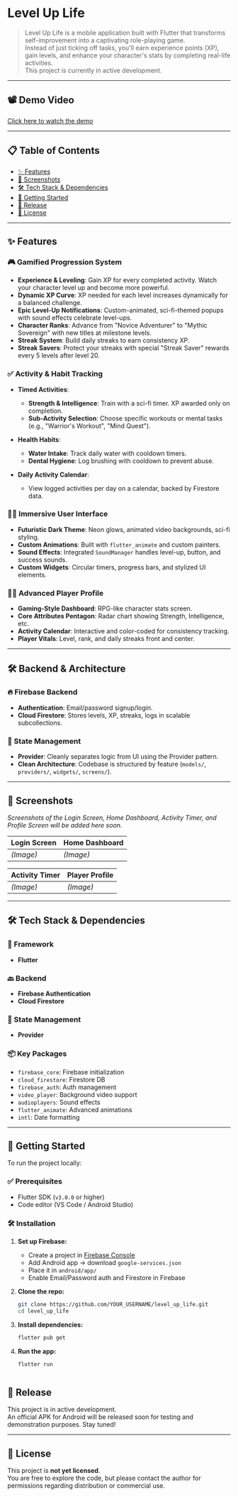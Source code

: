 # Level Up Life

> Level Up Life is a mobile application built with Flutter that transforms self-improvement into a captivating role-playing game.  
> Instead of just ticking off tasks, you'll earn experience points (XP), gain levels, and enhance your character's stats by completing real-life activities.  
> This project is currently in active development.

---

## 📽 Demo Video

[Click here to watch the demo](https://drive.google.com/file/d/1rk2hZ10f7D2Yte1DW12k0GBXjRnj2egC/preview)

---

## 📋 Table of Contents

- [✨ Features](#-features)
- [📸 Screenshots](#-screenshots)
- [🛠️ Tech Stack & Dependencies](#️-tech-stack--dependencies)
- [🚀 Getting Started](#-getting-started)
- [📲 Release](#-release)
- [📜 License](#-license)

---

## ✨ Features

### 🎮 Gamified Progression System

- **Experience & Leveling**: Gain XP for every completed activity. Watch your character level up and become more powerful.
- **Dynamic XP Curve**: XP needed for each level increases dynamically for a balanced challenge.
- **Epic Level-Up Notifications**: Custom-animated, sci-fi-themed popups with sound effects celebrate level-ups.
- **Character Ranks**: Advance from "Novice Adventurer" to "Mythic Sovereign" with new titles at milestone levels.
- **Streak System**: Build daily streaks to earn consistency XP.
- **Streak Savers**: Protect your streaks with special "Streak Saver" rewards every 5 levels after level 20.

### ✅ Activity & Habit Tracking

- **Timed Activities**:
  - **Strength & Intelligence**: Train with a sci-fi timer. XP awarded only on completion.
  - **Sub-Activity Selection**: Choose specific workouts or mental tasks (e.g., "Warrior's Workout", "Mind Quest").

- **Health Habits**:
  - **Water Intake**: Track daily water with cooldown timers.
  - **Dental Hygiene**: Log brushing with cooldown to prevent abuse.

- **Daily Activity Calendar**:
  - View logged activities per day on a calendar, backed by Firestore data.

### 🧑‍🚀 Immersive User Interface

- **Futuristic Dark Theme**: Neon glows, animated video backgrounds, sci-fi styling.
- **Custom Animations**: Built with `flutter_animate` and custom painters.
- **Sound Effects**: Integrated `SoundManager` handles level-up, button, and success sounds.
- **Custom Widgets**: Circular timers, progress bars, and stylized UI elements.

### 🧙‍♂️ Advanced Player Profile

- **Gaming-Style Dashboard**: RPG-like character stats screen.
- **Core Attributes Pentagon**: Radar chart showing Strength, Intelligence, etc.
- **Activity Calendar**: Interactive and color-coded for consistency tracking.
- **Player Vitals**: Level, rank, and daily streaks front and center.

---

## 🛠️ Backend & Architecture

### 🔥 Firebase Backend

- **Authentication**: Email/password signup/login.
- **Cloud Firestore**: Stores levels, XP, streaks, logs in scalable subcollections.

### 🧠 State Management

- **Provider**: Cleanly separates logic from UI using the Provider pattern.
- **Clean Architecture**: Codebase is structured by feature (`models/`, `providers/`, `widgets/`, `screens/`).

---

## 📸 Screenshots

_Screenshots of the Login Screen, Home Dashboard, Activity Timer, and Profile Screen will be added here soon._

| Login Screen | Home Dashboard |
|--------------|----------------|
| *(Image)*    | *(Image)*      |

| Activity Timer | Player Profile |
|----------------|----------------|
| *(Image)*      | *(Image)*      |

---

## 🛠️ Tech Stack & Dependencies

### 🔧 Framework
- **Flutter**

### 🔙 Backend
- **Firebase Authentication**
- **Cloud Firestore**

### 🔁 State Management
- **Provider**

### 📦 Key Packages

- `firebase_core`: Firebase initialization
- `cloud_firestore`: Firestore DB
- `firebase_auth`: Auth management
- `video_player`: Background video support
- `audioplayers`: Sound effects
- `flutter_animate`: Advanced animations
- `intl`: Date formatting

---

## 🚀 Getting Started

To run the project locally:

### ✅ Prerequisites

- Flutter SDK (`v3.0.0` or higher)
- Code editor (VS Code / Android Studio)

### 🛠️ Installation

1. **Set up Firebase:**
   - Create a project in [Firebase Console](https://console.firebase.google.com/)
   - Add Android app → download `google-services.json`
   - Place it in `android/app/`
   - Enable Email/Password auth and Firestore in Firebase

2. **Clone the repo:**
   ```sh
   git clone https://github.com/YOUR_USERNAME/level_up_life.git
   cd level_up_life

3. **Install dependencies:**
   ```sh
   flutter pub get

4. **Run the app:**
   ```sh
   flutter run



## 📲 Release

This project is in active development.  
An official APK for Android will be released soon for testing and demonstration purposes. Stay tuned!

---

## 📜 License

This project is **not yet licensed**.  
You are free to explore the code, but please contact the author for permissions regarding distribution or commercial use.


